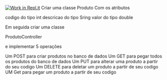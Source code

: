 [![Work in Repl.it](https://classroom.github.com/assets/work-in-replit-14baed9a392b3a25080506f3b7b6d57f295ec2978f6f33ec97e36a161684cbe9.svg)](https://classroom.github.com/online_ide?assignment_repo_id=4311363&assignment_repo_type=AssignmentRepo)
Criar uma classe Produto
Com os atributos

codigo do tipo int
descricao do tipo Sring
valor do tipo double

Em seguida criar uma classe

ProdutoController

e implementar 5 operações

Um POST para criar produtos no banco de dados
Um GET para pegar todos os produtos do banco de dados
Um PUT para alterar uma produto a partir do seu codigo
Um DELETE para deletar um produto a partir de seu codigo
UM Get para pegar um produto a partir de seu codigo